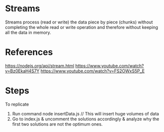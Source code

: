# Streams

Streams process (read or write) the data piece by piece (chunks) without completing the whole read or write operation and therefore without keeping all the data in memory.

# References
https://nodejs.org/api/stream.html 
https://www.youtube.com/watch?v=Bz0EkaH4S7Y
https://www.youtube.com/watch?v=FS2OWxS5P_E

# Steps

To replicate
1. Run command node insertData.js // This will insert huge volumes of data
2. Go to index.js & uncomment the solutions accordingly & analyze why 
the first two solutions are not the optimum ones.
